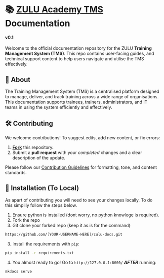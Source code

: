 # 📚 [ZULU Academy TMS](https://zuluacademy.xyz/) Documentation
#### v0.1

Welcome to the official documentation repository for the ZULU **Training Management System (TMS)**. This repo contains user-facing guides, and technical support content to help users navigate and utilise the TMS effectively.

## 📖 About

The Training Management System (TMS) is a centralised platform designed to manage, deliver, and track training across a wide range of organisations. This documentation supports trainees, trainers, administrators, and IT teams in using the system efficiently and effectively.

## 🛠️ Contributing

We welcome contributions! To suggest edits, add new content, or fix errors:

1. [**Fork**](https://github.com/KaiSimpson13123/zulu-docs/fork) this repository.
2. Submit a **pull request** with your *completed* changes and a clear description of the update.

Please follow our [Contribution Guidelines](CONTRIBUTING.md) for formatting, tone, and content standards.

## 🧪 Installation (To Local)

As apart of contributing you will need to see your changes locally. To do this simpilly follow the steps below.

1. Ensure python is installed (dont worry, no python knowlege is required).
2. Fork the repo
3. Git clone your forked repo (keep it as is for the command)
```bash
https://github.com/[YOUR-USERNAME-HERE]/zulu-docs.git
```
3. Install the requirements with `pip`:
```bash
pip install -r requirements.txt
```
4. You almost ready to go! Go to `http://127.0.0.1:8000/` ***AFTER*** running:
```bash
mkdocs serve
```
<br>
